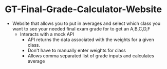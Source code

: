 # GT-Final-Grade-Calculator-Website
* Website that allows you to put in averages and select which class you want to see your needed final exam grade for to get an A,B,C,D,F
  * Interacts with a mock API 
    * API returns the data associated with the weights for a given class.
    * Don't have to manually enter weights for class
    * Allows comma separated list of grade inputs and calculates average
    
